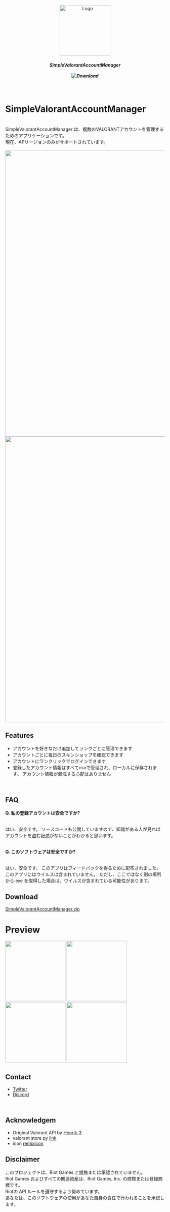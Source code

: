 <p align="center">
    <a href="s">
        <img src="https://github.com/injectxr/SimpleValorantAccountManager/assets/90289410/f50d1fd9-404f-4edf-872d-6b7a6be6bc58" alt="Logo" width="160" height="160">
    </a>

<br>
<h5 align="center">SimpleValorantAccountManager<br><br>
<a href="https://github.com/injectxr/SimpleValorantAccountManager/releases" >
    <img src="https://img.shields.io/github/downloads/injectxr/SimpleValorantAccountManager/total?labelColor=1E1E1E&color=466bff&style=for-the-badge&logo=data=" alt="Download"/ >
</a>
</h5>
</br>
 
# SimpleValorantAccountManager
<br>
SimpleValorantAccountManager は、複数のVALORANTアカウントを管理するためのアプリケーションです。<br>
現在、APリージョンのみがサポートされています。 <br>

<br>
<div style="text-align: center;"><img src="https://github.com/injectxr/SimpleValorantAccountManager/assets/90289410/5ad583b8-5502-4676-9d00-6220f68012e3" width="900"></div>
<div style="text-align: center;"><img src="https://github.com/injectxr/SimpleValorantAccountManager/assets/90289410/e0c7da6b-5cf5-4308-82c6-86d9ebc0e4f5" width="900"></div>

## Features
   - アカウントを好きなだけ追加してランクごとに管理できます
   - アカウントごとに毎日のスキンショップを確認できます
   - アカウントにワンクリックでログインできます
   - 登録したアカウント情報はすべてcsvで管理され、ローカルに保存されます。 アカウント情報が漏洩する心配はありません
<br>

## **FAQ**

**Q. 私の登録アカウントは安全ですか?**

<br>
はい、安全です。
ソースコードも公開していますので、知識がある人が見ればアカウントを盗む記述がないことがわかると思います。
<br>
<br>

**Q. このソフトウェアは安全ですか?**

<br>
はい、安全です。
このアプリはフィードバックを得るために配布されました。このアプリにはウイルスは含まれていません。
ただし、ここではなく別の場所から exe を取得した場合は、ウイルスが含まれている可能性があります。

</br>

## **Download**
[SimpleValorantAccountManager.zip](https://github.com/injectxr/SimpleValorantAccountManager/releases)
 
 
# **Preview**

<img src="https://github.com/injectxr/SimpleValorantAccountManager/assets/90289410/e0c7da6b-5cf5-4308-82c6-86d9ebc0e4f5" width="190">
<img src="https://github.com/injectxr/SimpleValorantAccountManager/assets/90289410/4a418bb4-b90b-4a23-93b3-d567d4162526" width="190">
<img src="https://github.com/injectxr/SimpleValorantAccountManager/assets/90289410/d883eb31-b187-4424-89ca-ae16fd6f72e4" width="190">
<img src="https://github.com/injectxr/SimpleValorantAccountManager/assets/90289410/2f8c7a04-ac8d-4992-b5a8-872151ca1ebc" width="190">


</br>

## **Contact**
  - [Twitter](https://twitter.com/injectxr)<br>
  - [Discord](https://discord.gg/bqy2hdbhC5)
</br>

## **Acknowledgem**
  - Original Valorant API by [Henrik-3](https://github.com/Henrik-3) <br>
  - valorant store py [link](https://pypi.org/project/valorantstore/)<br>
  - icon [remixicon](https://remixicon.com/) <br>
## **Disclaimer**

このプロジェクトは、Riot Games と提携または承認されていません。<br>
Riot Games およびすべての関連資産は、Riot Games, Inc. の商標または登録商標です。<br>
Riotの API ルールを遵守するよう努めています。<br>
あなたは、このソフトウェアの使用があなた自身の責任で行われることを承認します。
